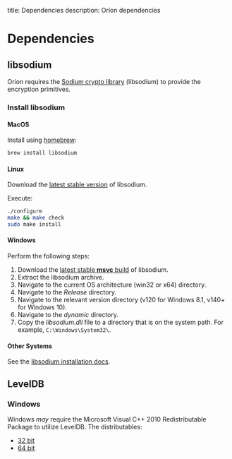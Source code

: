 title: Dependencies
description: Orion dependencies  
<!--- END of page meta data -->

# Dependencies

## libsodium

Orion requires the [Sodium crypto library](https://download.libsodium.org/doc/) (libsodium) to provide the encryption 
primitives.
 
### Install libsodium

#### MacOS 

Install using [homebrew](https://brew.sh/):
```bash
brew install libsodium
```

#### Linux

Download the [latest stable version](https://download.libsodium.org/libsodium/releases/LATEST.tar.gz) 
of libsodium.
 
Execute:
``` bash
./configure
make && make check
sudo make install
```

#### Windows

Perform the following steps:

1. Download the [latest stable **msvc** build](https://download.libsodium.org/libsodium/releases/) of libsodium.
1. Extract the libsodium archive.
1. Navigate to the current OS architecture (win32 or x64) directory.
1. Navigate to the _Release_ directory.
1. Navigate to the relevant version directory (v120 for Windows 8.1, v140+ for Windows 10).
1. Navigate to the _dynamic_ directory.
1. Copy the _libsodium.dll_ file to a directory that is on the system path. For example, `C:\Windows\System32\`.

#### Other Systems

See the [libsodium installation docs](https://download.libsodium.org/doc/installation/). 

## LevelDB

### Windows

Windows _may_ require the Microsoft Visual C++ 2010 Redistributable Package to utilize LevelDB. The distributables:

* [32 bit](https://www.microsoft.com/en-au/download/details.aspx?id=5555)
* [64 bit](https://www.microsoft.com/en-au/download/details.aspx?id=14632)
